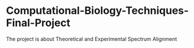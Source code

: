 # Computational-Biology-Techniques-Final-Project
The project is about Theoretical and Experimental Spectrum Alignment 
